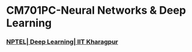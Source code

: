 # CM701PC-Neural Networks & Deep Learning

### [NPTEL| Deep Learning| IIT Kharagpur](https://onlinecourses.nptel.ac.in/noc23_ee131/preview)

